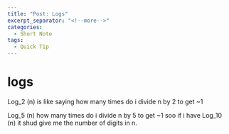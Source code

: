 ```yaml
---
title: "Post: Logs"
excerpt_separator: "<!--more-->"
categories:
  - Short Note
tags:
  - Quick Tip
---
```

# logs

Log_2 (n) is like saying how many times do i divide n by 2 to get ~1

Log_5 (n) how many times do i divide n by 5 to get ~1
 soo
 if i have
 Log_10 (n) it shud give me the number of digits in n.
